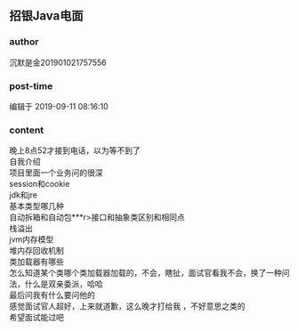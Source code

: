 ## 招银Java电面
### author 
沉默是金201901021757556
### post-time 

编辑于  2019-09-11 08:16:10
### content 
<div class="post-topic-des nc-post-content">
 晚上8点52才接到电话，以为等不到了
 <br/>
 自我介绍
 <br/>
 项目里面一个业务问的很深
 <br/>
 session和cookie
 <br/>
 jdk和jre
 <br/>
 基本类型哪几种
 <br/>
 自动拆箱和自动包***r&gt;接口和抽象类区别和相同点
 <br/>
 栈溢出
 <br/>
 jvm内存模型
 <br/>
 堆内存回收机制
 <br/>
 类加载器有哪些
 <br/>
 怎么知道某个类哪个类加载器加载的，不会，瞎扯，面试官看我不会，换了一种问法，什么是双亲委派，哈哈
 <br/>
 最后问我有什么要问他的
 <br/>
 感觉面试官人超好，上来就道歉，这么晚才打给我 ，不好意思之类的
 <br/>
 希望面试能过吧
</div>
